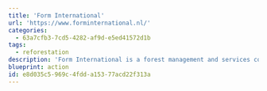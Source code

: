 ```yaml
---
title: 'Form International'
url: 'https://www.forminternational.nl/'
categories:
  - 63a7cfb3-7cd5-4282-af9d-e5ed41572d1b
tags:
  - reforestation
description: 'Form International is a forest management and services company that manages forest assets in Africa and delivers a range of technical and financial services to clients worldwide.'
blueprint: action
id: e8d035c5-969c-4fdd-a153-77acd22f313a
---
```

